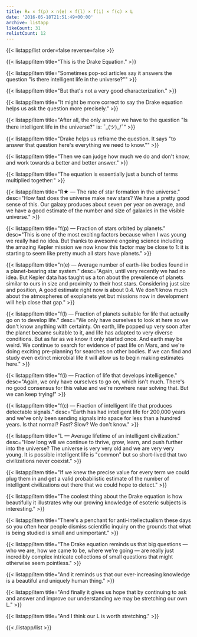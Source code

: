 ```yaml
---
title: R★ × f(p) × n(e) × f(l) × f(i) × f(c) × L
date: '2016-05-18T21:51:49+00:00'
archive: listapp
likeCount: 31
relistCount: 12
---
```


{{< listapp/list order=false reverse=false >}}

   {{< listapp/item title="This is the Drake Equation." >}}

   {{< listapp/item title="Sometimes pop-sci articles say it answers the question \"is there intelligent life in the universe?\"" >}}

   {{< listapp/item title="But that's not a very good characterization." >}}

   {{< listapp/item title="It might be more correct to say the Drake equation helps us ask the question more precisely." >}}

   {{< listapp/item title="After all, the only answer we have to the question \"Is there intelligent life in the universe?\" is: ¯\_(ツ)_/¯" >}}

   {{< listapp/item title="Drake helps us reframe the question. It says \"to answer that question here's everything we need to know.\"" >}}

   {{< listapp/item title="Then we can judge how much we do and don't know, and work towards a better and better answer." >}}

   {{< listapp/item title="The equation is essentially just a bunch of terms multiplied together:" >}}

   {{< listapp/item title="R★ — The rate of star formation in the universe."
      desc="How fast does the universe make new stars? We have a pretty good sense of this. Our galaxy produces about seven per year on average, and we have a good estimate of the number and size of galaxies in the visible universe." >}}

   {{< listapp/item title="f(p) — Fraction of stars orbited by planets."
      desc="This is one of the most exciting factors because when I was young we really had no idea. But thanks to awesome ongoing science including the amazing Kepler mission we now know this factor may be close to 1: it is starting to seem like pretty much all stars have planets." >}}

   {{< listapp/item title="n(e) — Average number of earth-like bodies found in a planet-bearing star system."
      desc="Again, until very recently we had no idea. But Kepler data has taught us a ton about the prevalence of planets similar to ours in size and proximity to their host stars. Considering just size and position, A good estimate right now is about 0.4. We don't know much about the atmospheres of exoplanets yet but missions now in development will help close that gap." >}}

   {{< listapp/item title="f(l) — Fraction of planets suitable for life that actually go on to develop life."
      desc="We only have ourselves to look at here so we don't know anything with certainty. On earth, life popped up very soon after the planet became suitable to it, and life has adapted to very diverse conditions. But as far as we know it only started once. And earth may be weird. We continue to search for evidence of past life on Mars, and we're doing exciting pre-planning for searches on other bodies. If we can find and study even extinct microbial life it will allow us to begin making estimates here." >}}

   {{< listapp/item title="f(i) — Fraction of life that develops intelligence."
      desc="Again, we only have ourselves to go on, which isn't much. There's no good consensus for this value and we're nowhere near solving that. But we can keep trying!" >}}

   {{< listapp/item title="f(c) — Fraction of intelligent life that produces detectable signals."
      desc="Earth has had intelligent life for 200,000 years and we've only been sending signals into space for less than a hundred years. Is that normal? Fast? Slow? We don't know." >}}

   {{< listapp/item title="L — Average lifetime of an intelligent civilization."
      desc="How long will we continue to thrive, grow, learn, and push further into the universe? The universe is very very old and we are very very young. It is possible intelligent life is \"common\" but so short-lived that two civilizations never coexist." >}}

   {{< listapp/item title="If we knew the precise value for every term we could plug them in and get a valid probabilistic estimate of the number of intelligent civilizations out there that we could hope to detect." >}}

   {{< listapp/item title="The coolest thing about the Drake equation is how beautifully it illustrates why our growing knowledge of esoteric subjects is interesting." >}}

   {{< listapp/item title="There's a penchant for anti-intellectualism these days so you often hear people dismiss scientific inquiry on the grounds that what is being studied is small and unimportant." >}}

   {{< listapp/item title="The Drake equation reminds us that big questions — who we are, how we came to be, where we're going — are really just incredibly complex intricate collections of small questions that might otherwise seem pointless." >}}

   {{< listapp/item title="And it reminds us that our ever-increasing knowledge is a beautiful and uniquely human thing." >}}

   {{< listapp/item title="And finally it gives us hope that by continuing to ask and answer and improve our understanding we may be stretching our own L." >}}

   {{< listapp/item title="And I think our L is worth stretching." >}}

{{< /listapp/list >}}

